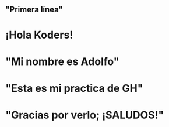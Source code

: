 ## "Primera línea"
 # ¡Hola Koders!
  # "Mi nombre es Adolfo"
  # "Esta es mi practica de GH"
  # "Gracias por verlo; ¡SALUDOS!"
  